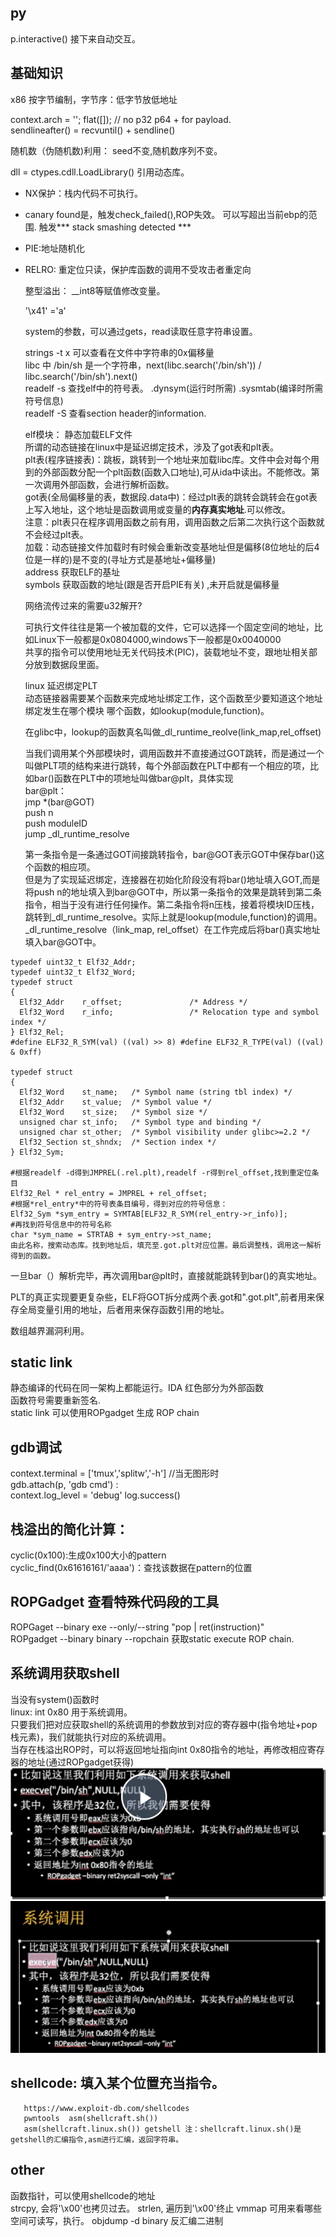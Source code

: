 ## py     
  p.interactive() 接下来自动交互。    
## 基础知识    
  x86 按字节编制，字节序：低字节放低地址    
    
  context.arch = ''; flat([]); // no p32 p64 + for payload.    
  sendlineafter() =  recvuntil() + sendline()    
    
  随机数（伪随机数)利用： seed不变,随机数序列不变。    
    
  dll = ctypes.cdll.LoadLibrary() 引用动态库。    
    
* NX保护：栈内代码不可执行。    
* canary found是，触发check_failed(),ROP失效。 可以写超出当前ebp的范围. 触发*** stack smashing detected ***    
* PIE:地址随机化
* RELRO: 重定位只读，保护库函数的调用不受攻击者重定向
    
  整型溢出： __int8等赋值修改变量。    
    
  '\x41' ='a'    
    
  system的参数，可以通过gets，read读取任意字符串设置。    
    
  strings -t x 可以查看在文件中字符串的0x偏移量    
  libc 中 /bin/sh 是一个字符串，next(libc.search('/bin/sh')) / libc.search('/bin/sh').next()    
  readelf -s  查找elf中的符号表。 .dynsym(运行时所需)   .sysmtab(编译时所需符号信息)   
  readelf -S 查看section header的information.  
    
  elf模块： 静态加载ELF文件    
  所谓的动态链接在linux中是延迟绑定技术，涉及了got表和plt表。     
  plt表(程序链接表)：跳板，跳转到一个地址来加载libc库。文件中会对每个用到的外部函数分配一个plt函数(函数入口地址),可从ida中读出。不能修改。第一次调用外部函数，会进行解析函数。    
  got表(全局偏移量的表，数据段.data中)：经过plt表的跳转会跳转会在got表上写入地址，这个地址是函数调用或变量的**内存真实地址**.可以修改。     
  注意：plt表只在程序调用函数之前有用，调用函数之后第二次执行这个函数就不会经过plt表。    
  加载：动态链接文件加载时有时候会重新改变基地址但是偏移(8位地址的后4位是一样的)是不变的(寻址方式是基地址+偏移量)    
  address 获取ELF的基址    
  symbols 获取函数的地址(跟是否开启PIE有关) ,未开启就是偏移量    
    
  网络流传过来的需要u32解开?    
    
  可执行文件往往是第一个被加载的文件，它可以选择一个固定空间的地址，比如Linux下一般都是0x0804000,windows下一般都是0x0040000    
  共享的指令可以使用地址无关代码技术(PIC)，装载地址不变，跟地址相关部分放到数据段里面。    
    
  linux 延迟绑定PLT    
  动态链接器需要某个函数来完成地址绑定工作，这个函数至少要知道这个地址绑定发生在哪个模块 哪个函数，如lookup(module,function)。    
    
  在glibc中，lookup的函数真名叫做_dl_runtime_reolve(link_map,rel_offset)    
    
  当我们调用某个外部模块时，调用函数并不直接通过GOT跳转，而是通过一个叫做PLT项的结构来进行跳转，每个外部函数在PLT中都有一个相应的项，比如bar()函数在PLT中的项地址叫做bar@plt，具体实现    
  bar@plt：    
   jmp *(bar@GOT)    
   push n    
   push moduleID    
   jump _dl_runtime_resolve    
    
  第一条指令是一条通过GOT间接跳转指令，bar@GOT表示GOT中保存bar()这个函数的相应项。    
  但是为了实现延迟绑定，连接器在初始化阶段没有将bar()地址填入GOT,而是将push n的地址填入到bar@GOT中，所以第一条指令的效果是跳转到第二条指令，相当于没有进行任何操作。第二条指令将n压栈，接着将模块ID压栈，跳转到_dl_runtime_resolve。实际上就是lookup(module,function)的调用。    
  _dl_runtime_resolve（link_map, rel_offset）在工作完成后将bar()真实地址填入bar@GOT中。    
```
typedef uint32_t Elf32_Addr;
typedef uint32_t Elf32_Word;
typedef struct
{
  Elf32_Addr    r_offset;               /* Address */
  Elf32_Word    r_info;                 /* Relocation type and symbol index */
} Elf32_Rel;
#define ELF32_R_SYM(val) ((val) >> 8) #define ELF32_R_TYPE(val) ((val) & 0xff)

typedef struct
{
  Elf32_Word    st_name;   /* Symbol name (string tbl index) */
  Elf32_Addr    st_value;  /* Symbol value */
  Elf32_Word    st_size;   /* Symbol size */
  unsigned char st_info;   /* Symbol type and binding */
  unsigned char st_other;  /* Symbol visibility under glibc>=2.2 */
  Elf32_Section st_shndx;  /* Section index */
} Elf32_Sym;

#根据readelf -d得到JMPREL(.rel.plt),readelf -r得到rel_offset,找到重定位条目
Elf32_Rel * rel_entry = JMPREL + rel_offset;
#根据*rel_entry*中的符号表条目编号，得到对应的符号信息：
Elf32_Sym *sym_entry = SYMTAB[ELF32_R_SYM(rel_entry->r_info)];
#再找到符号信息中的符号名称
char *sym_name = STRTAB + sym_entry->st_name;
由此名称，搜索动态库。找到地址后，填充至.got.plt对应位置。最后调整栈，调用这一解析得到的函数。

```
  一旦bar（）解析完毕，再次调用bar@plt时，直接就能跳转到bar()的真实地址。    
    
  PLT的真正实现要更复杂些，ELF将GOT拆分成两个表.got和".got.plt",前者用来保存全局变量引用的地址，后者用来保存函数引用的地址。    
    
  数组越界漏洞利用。    
    
## static link    
  静态编译的代码在同一架构上都能运行。IDA 红色部分为外部函数    
  函数符号需要重新签名.    
  static link 可以使用ROPgadget 生成 ROP chain    
    
## gdb调试    
  context.terminal = ['tmux','splitw','-h'] //当无图形时    
  gdb.attach(p, 'gdb cmd') :     
  context.log_level = 'debug'
  log.success()
    
## 栈溢出的简化计算：    
  cyclic(0x100):生成0x100大小的pattern    
  cyclic_find(0x61616161/'aaaa')：查找该数据在pattern的位置    
    
## ROPGadget 查看特殊代码段的工具    
  ROPGaget --binary exe --only/--string "pop | ret(instruction)"    
  ROPgadget --binary binary --ropchain 获取static execute ROP chain.  
    
## 系统调用获取shell    
  当没有system()函数时  
  linux: int 0x80 用于系统调用。    
  只要我们把对应获取shell的系统调用的参数放到对应的寄存器中(指令地址+pop栈元素)，我们就能执行对应的系统调用。    
  当存在栈溢出ROP时，可以将返回地址指向int 0x80指令的地址，再修改相应寄存器的地址(通过ROPgadget获得)    
  ![](image/ROP_syscall.png "ROP syscall")    
  ![](image/syscall.png "disassemble syscall")    
    
## shellcode: 填入某个位置充当指令。    
       https://www.exploit-db.com/shellcodes    
       pwntools  asm(shellcraft.sh())      
       asm(shellcraft.linux.sh()) getshell 注：shellcraft.linux.sh()是getshell的汇编指令,asm进行汇编，返回字符串。  
         
## other  
  函数指针，可以使用shellcode的地址    
  strcpy, 会将'\x00'也拷贝过去。
  strlen, 遍历到'\x00'终止
  vmmap 可用来看哪些空间可读写，执行。
  objdump -d binary 反汇编二进制
